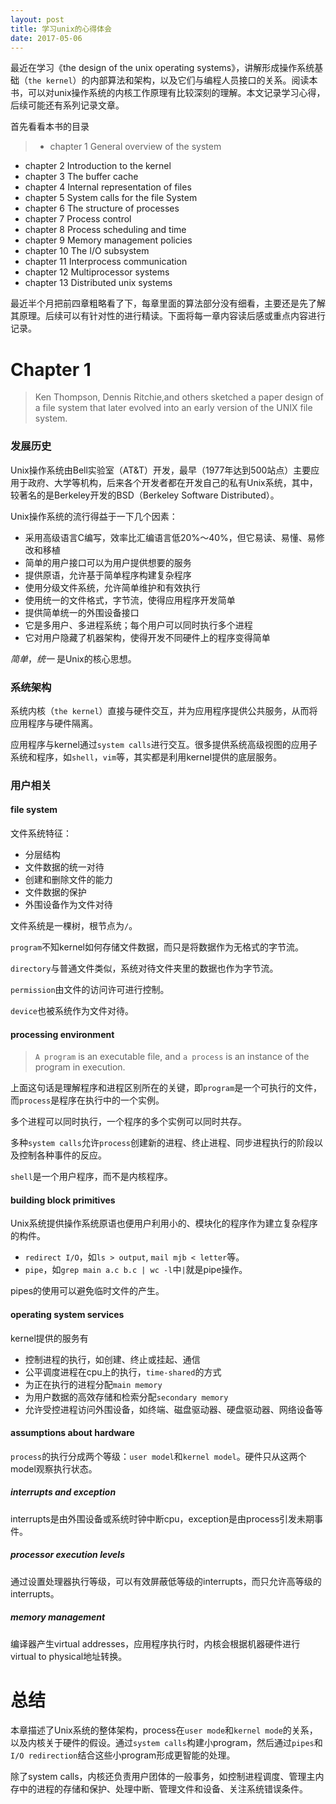 ```yaml
---
layout: post
title: 学习unix的心得体会
date: 2017-05-06
---
```


最近在学习《the design of the unix operating systems》，讲解形成操作系统基础（`the kernel`）的内部算法和架构，以及它们与编程人员接口的关系。阅读本书，可以对unix操作系统的内核工作原理有比较深刻的理解。本文记录学习心得，后续可能还有系列记录文章。

首先看看本书的目录
>- chapter 1 General overview of the system
- chapter 2 Introduction to the kernel
- chapter 3 The buffer cache
- chapter 4 Internal representation of files
- chapter 5 System calls for the file System
- chapter 6 The structure of processes
- chapter 7 Process control
- chapter 8 Process scheduling and time
- chapter 9 Memory management policies
- chapter 10 The I/O subsystem
- chapter 11 Interprocess communication
- chapter 12 Multiprocessor systems
- chapter 13 Distributed unix systems

最近半个月把前四章粗略看了下，每章里面的算法部分没有细看，主要还是先了解其原理。后续可以有针对性的进行精读。下面将每一章内容读后感或重点内容进行记录。

# Chapter 1
>Ken Thompson, Dennis Ritchie,and others sketched a paper design of a file system that later evolved into an early version of the UNIX file system.

### 发展历史
Unix操作系统由Bell实验室（AT&T）开发，最早（1977年达到500站点）主要应用于政府、大学等机构，后来各个开发者都在开发自己的私有Unix系统，其中，较著名的是Berkeley开发的BSD（Berkeley Software Distributed）。

Unix操作系统的流行得益于一下几个因素：
- 采用高级语言C编写，效率比汇编语言低20%～40%，但它易读、易懂、易修改和移植
- 简单的用户接口可以为用户提供想要的服务
- 提供原语，允许基于简单程序构建复杂程序
- 使用分级文件系统，允许简单维护和有效执行
- 使用统一的文件格式，字节流，使得应用程序开发简单
- 提供简单统一的外围设备接口
- 它是多用户、多进程系统；每个用户可以同时执行多个进程
- 它对用户隐藏了机器架构，使得开发不同硬件上的程序变得简单

*简单*，*统一* 是Unix的核心思想。

### 系统架构
<!--![architecture of Unix system](../assets/sys arch.png)-->
系统内核（`the kernel`）直接与硬件交互，并为应用程序提供公共服务，从而将应用程序与硬件隔离。

应用程序与kernel通过`system calls`进行交互。很多提供系统高级视图的应用子系统和程序，如`shell`，`vim`等，其实都是利用kernel提供的底层服务。

### 用户相关
#### **file system**
文件系统特征：
- 分层结构
- 文件数据的统一对待
- 创建和删除文件的能力
- 文件数据的保护
- 外围设备作为文件对待

文件系统是一棵树，根节点为`/`。

`program`不知kernel如何存储文件数据，而只是将数据作为无格式的字节流。

`directory`与普通文件类似，系统对待文件夹里的数据也作为字节流。

`permission`由文件的访问许可进行控制。

`device`也被系统作为文件对待。

#### **processing environment**
>`A program` is an executable file, and `a process` is an instance of the program in execution.

上面这句话是理解程序和进程区别所在的关键，即`program`是一个可执行的文件，而`process`是程序在执行中的一个实例。

多个进程可以同时执行，一个程序的多个实例可以同时共存。

多种`system calls`允许`process`创建新的进程、终止进程、同步进程执行的阶段以及控制各种事件的反应。

`shell`是一个用户程序，而不是内核程序。

#### **building block primitives**
Unix系统提供操作系统原语也便用户利用小的、模块化的程序作为建立复杂程序的构件。
- `redirect I/O`，如`ls > output`, `mail mjb < letter`等。
- `pipe`，如`grep main a.c b.c | wc -l`中`|`就是pipe操作。

pipes的使用可以避免临时文件的产生。

#### **operating system services**
kernel提供的服务有
- 控制进程的执行，如创建、终止或挂起、通信
- 公平调度进程在cpu上的执行，`time-shared`的方式
- 为正在执行的进程分配`main memory`
- 为用户数据的高效存储和检索分配`secondary memory`
- 允许受控进程访问外围设备，如终端、磁盘驱动器、硬盘驱动器、网络设备等

#### **assumptions about hardware**
`process`的执行分成两个等级：`user model`和`kernel model`。硬件只从这两个model观察执行状态。

##### **interrupts and exception**
interrupts是由外围设备或系统时钟中断cpu，exception是由process引发未期事件。

##### **processor execution levels**
通过设置处理器执行等级，可以有效屏蔽低等级的interrupts，而只允许高等级的interrupts。

##### **memory management**
编译器产生virtual addresses，应用程序执行时，内核会根据机器硬件进行virtual to physical地址转换。

# 总结
本章描述了Unix系统的整体架构，process在`user mode`和`kernel mode`的关系，以及内核关于硬件的假设。通过`system calls`构建小program，然后通过`pipes`和`I/O redirection`结合这些小program形成更智能的处理。

除了system calls，内核还负责用户团体的一般事务，如控制进程调度、管理主内存中的进程的存储和保护、处理中断、管理文件和设备、关注系统错误条件。
